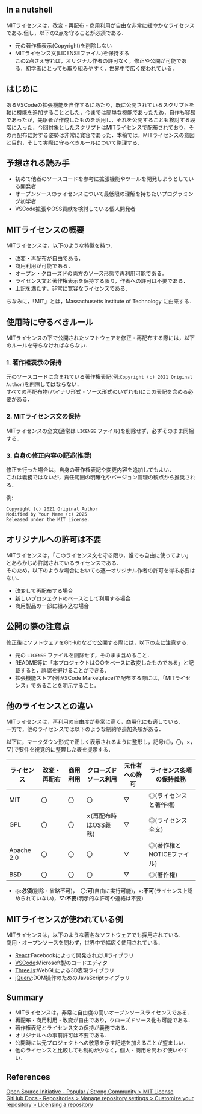 
## In a nutshell
MITライセンスは，改変・再配布・商用利用が自由な非常に緩やかなライセンスである.但し，以下の2点を守ることが必須である．  
- 元の著作権表示(Copyright)を削除しない  
- MITライセンス文(LICENSEファイル)を保持する  
この2点さえ守れば，オリジナル作者の許可なく，修正や公開が可能である．初学者にとっても取り組みやすく，世界中で広く使われている．  


## はじめに
あるVSCodeの拡張機能を自作するにあたり，既に公開されているスクリプトを軸に機能を追加することとした．今までは簡単な機能であったため，自作も容易であったが，先駆者が作成したものを活用し，それを公開することも検討する段階に入った．今回対象としたスクリプトはMITライセンスで配布されており，その再配布に対する姿勢は非常に寛容であった．本稿では，MITライセンスの意図と目的，そして実際に守るべきルールについて整理する．  


## 予想される読み手
- 初めて他者のソースコードを参考に拡張機能やツールを開発しようとしている開発者  
- オープンソースのライセンスについて最低限の理解を持ちたいプログラミング初学者  
- VSCode拡張やOSS貢献を検討している個人開発者  

## MITライセンスの概要
MITライセンスは，以下のような特徴を持つ．
- 改変・再配布が自由である．  
- 商用利用が可能である．  
- オープン・クローズドの両方のソース形態で再利用可能である．  
- ライセンス文と著作権表示を保持する限り，作者への許可は不要である．  
- 上記を満たす，非常に寛容なライセンスである．  

ちなみに，「MIT」とは，Massachusetts Institute of Technology に由来する．

## 使用時に守るべきルール
MITライセンスの下で公開されたソフトウェアを修正・再配布する際には，以下のルールを守らなければならない．

### 1. 著作権表示の保持
元のソースコードに含まれている著作権表記(例:`Copyright (c) 2021 Original Author`)を削除してはならない．  
すべての再配布物(バイナリ形式・ソース形式のいずれも)にこの表記を含める必要がある．

### 2. MITライセンス文の保持
MITライセンスの全文(通常は `LICENSE` ファイル)を削除せず，必ずそのまま同梱する．

### 3. 自身の修正内容の記述(推奨)
修正を行った場合は，自身の著作権表記や変更内容を追加してもよい．  
これは義務ではないが，責任範囲の明確化やバージョン管理の観点から推奨される．

例:
```text
Copyright (c) 2021 Original Author  
Modified by Your Name (c) 2025  
Released under the MIT License.
```


## オリジナルへの許可は不要
MITライセンスは，「このライセンス文を守る限り，誰でも自由に使ってよい」とあらかじめ許諾されているライセンスである．  
そのため，以下のような場合においても逐一オリジナル作者の許可を得る必要はない．

- 改変して再配布する場合  
- 新しいプロジェクトのベースとして利用する場合  
- 商用製品の一部に組み込む場合  


## 公開の際の注意点
修正後にソフトウェアをGitHubなどで公開する際には，以下の点に注意する．

- 元の `LICENSE` ファイルを削除せず，そのまま含めること．  
- README等に「本プロジェクトは○○をベースに改変したものである」と記載すると，誤認を避けることができる．  
- 拡張機能ストア(例:VSCode Marketplace)で配布する際には，「MITライセンス」であることを明示すること．  



## 他のライセンスとの違い
MITライセンスは，再利用の自由度が非常に高く，商用化にも適している．  
一方で，他のライセンスでは以下のような制約や追加条項がある．

以下に，マークダウン形式で正しく表示されるように整形し，記号(◎，〇，×，▽)で要件を視覚的に整理した表を提示する．


| ライセンス   | 改変・再配布 | 商用利用 | クローズドソース利用 | 元作者への許可 | ライセンス条項の保持義務         |
|--------------|--------------|-----------|------------------------|------------------|------------------------------|
| MIT          | 〇           | 〇        | 〇                     | ▽               | ◎(ライセンスと著作権)       |
| GPL          | 〇           | 〇        | ×(再配布時はOSS義務)| ▽               | ◎(ライセンス全文)          |
| Apache 2.0   | 〇           | 〇        | 〇                     | ▽               | ◎(著作権とNOTICEファイル)   |
| BSD          | 〇           | 〇        | 〇                     | ▽               | ◎(著作権)                   |

- ◎:**必須**(削除・省略不可)，　〇:**可**(自由に実行可能)，×:**不可**(ライセンス上認められていない)，▽:**不要**(明示的な許可や連絡は不要)  



## MITライセンスが使われている例
MITライセンスは，以下のような著名なソフトウェアでも採用されている．  
商用・オープンソースを問わず，世界中で幅広く使用されている．

- [React](https://github.com/facebook/react):Facebookによって開発されたUIライブラリ  
- [VSCode](https://github.com/microsoft/vscode):Microsoft製のコードエディタ  
- [Three.js](https://github.com/mrdoob/three.js):WebGLによる3D表現ライブラリ  
- [jQuery](https://github.com/jquery/jquery):DOM操作のためのJavaScriptライブラリ  



## Summary
- MITライセンスは，非常に自由度の高いオープンソースライセンスである．  
- 再配布・商用利用・改変が自由であり，クローズドソース化も可能である．  
- 著作権表記とライセンス文の保持が義務である．  
- オリジナルへの事前許可は不要である．  
- 公開時には元プロジェクトへの敬意を示す記述を加えることが望ましい．  
- 他のライセンスと比較しても制約が少なく，個人・商用を問わず使いやすい．



## References
[Open Source Initiative - Popular / Strong Community > MIT License](https://opensource.org/licenses/MIT)  
[GitHub Docs - Repositories > Manage repository settings > Customize your repository > Licensing a repository](https://docs.github.com/en/repositories/managing-your-repositorys-settings-and-features/customizing-your-repository/licensing-a-repository)


